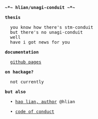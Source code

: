 <pre>
  <b>~*~ hlian/unagi-conduit ~*~</b>

  <b>thesis</b>

    you know how there's stm-conduit
    but there's no unagi-conduit
    well
    have i got news for you

  <b>documentation</b>

    <a href="https://hlian.github.io/unagi-conduit/">github pages</a>

  <b>on hackage?</b>

    not currently

  <b>but also</b>

    • <a href="http://hao.codes">hao lian, author</a> @hlian

    • <a href="http://contributor-covenant.org/version/1/2/0/">code of conduct</a>
</pre>
